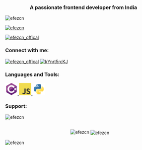 <h3 align="center">A passionate frontend developer from India</h3>

<p align="left"> <img src="https://komarev.com/ghpvc/?username=efezcn&label=Total%20Profile%20views&color=ae00ff&style=plastic" alt="efezcn" /> </p>

<p align="left"> <a href="https://github.com/ryo-ma/github-profile-trophy"><img src="https://github-profile-trophy.vercel.app/?username=efezcn" alt="efezcn" /></a> </p>

<p align="left"> <a href="https://twitter.com/efezcn_offical" target="blank"><img src="https://img.shields.io/twitter/follow/efezcn_offical?logo=twitter&style=for-the-badge" alt="efezcn_offical" /></a> </p>

<h3 align="left">Connect with me:</h3>
<p align="left">
<a href="https://twitter.com/efezcn_offical" target="blank"><img align="center" src="https://raw.githubusercontent.com/rahuldkjain/github-profile-readme-generator/master/src/images/icons/Social/twitter.svg" alt="efezcn_offical" height="30" width="40" /></a>
<a href="https://discord.gg/kYnrt5rcKJ" target="blank"><img align="center" src="https://raw.githubusercontent.com/rahuldkjain/github-profile-readme-generator/master/src/images/icons/Social/discord.svg" alt="kYnrt5rcKJ" height="30" width="40" /></a>
</p>

<h3 align="left">Languages and Tools:</h3>
<p align="left"> <a href="https://www.w3schools.com/cs/" target="_blank" rel="noreferrer"> <img src="https://raw.githubusercontent.com/devicons/devicon/master/icons/csharp/csharp-original.svg" alt="csharp" width="40" height="40"/> </a> <a href="https://developer.mozilla.org/en-US/docs/Web/JavaScript" target="_blank" rel="noreferrer"> <img src="https://raw.githubusercontent.com/devicons/devicon/master/icons/javascript/javascript-original.svg" alt="javascript" width="40" height="40"/> </a> <a href="https://www.python.org" target="_blank" rel="noreferrer"> <img src="https://raw.githubusercontent.com/devicons/devicon/master/icons/python/python-original.svg" alt="python" width="40" height="40"/> </a> </p>


<h3 align="left">Support:</h3>
<p><a href="https://ko-fi.com/efezcn"> <img align="left" src="https://cdn.ko-fi.com/cdn/kofi3.png?v=3" height="50" width="210" alt="efezcn" /></a></p><br><br>


<p><img align="left" src="https://github-readme-stats.vercel.app/api/top-langs?username=efezcn&show_icons=true&locale=en&layout=compact" alt="efezcn" /></p>

<p>&nbsp;<img align="center" src="https://github-readme-stats.vercel.app/api?username=efezcn&show_icons=true&locale=en" alt="efezcn" /></p>

<p><img align="center" src="https://github-readme-streak-stats.herokuapp.com/?user=efezcn&" alt="efezcn" /></p>
